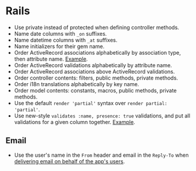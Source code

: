 Rails
=====

* Use private instead of protected when defining controller methods.
* Name date columns with `_on` suffixes.
* Name datetime columns with `_at` suffixes.
* Name initializers for their gem name.
* Order ActiveRecord associations alphabetically by association type, then
  attribute name. [Example][order-associations].
* Order ActiveRecord validations alphabetically by attribute name.
* Order ActiveRecord associations above ActiveRecord validations.
* Order controller contents: filters, public methods, private methods.
* Order i18n translations alphabetically by key name.
* Order model contents: constants, macros, public methods, private methods.
* Use the default `render 'partial'` syntax over `render partial: 'partial'`.
* Use new-style `validates :name, presence: true` validations, and put all
  validations for a given column together. [Example][validations].

[order-associations]: /style/rails/sample.rb#L2-L4
[validations]: /style/rails/sample.rb#L6
[`app/views/application`]: http://asciicasts.com/episodes/269-template-inheritance

Email
-----

* Use the user's name in the `From` header and email in the `Reply-To` when
  [delivering email on behalf of the app's users].

[delivering email on behalf of the app's users]: http://robots.thoughtbot.com/post/3215611590/recipe-delivering-email-on-behalf-of-users
